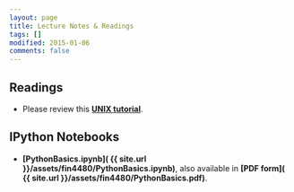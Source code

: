 ```yaml
---
layout: page
title: Lecture Notes & Readings
tags: []
modified: 2015-01-06
comments: false
---
```


## Readings

* Please review this **[UNIX tutorial](http://software-carpentry.org/v5/novice/shell/index.html)**.

## IPython Notebooks

* **[PythonBasics.ipynb]( {{ site.url }}/assets/fin4480/PythonBasics.ipynb)**, also available in **[PDF form]( {{ site.url }}/assets/fin4480/PythonBasics.pdf)**.

